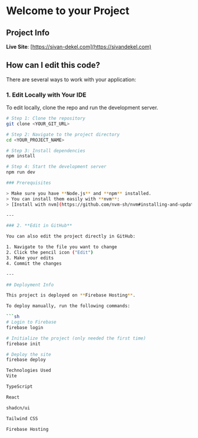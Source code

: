 # Welcome to your Project

## Project Info

**Live Site**: [https://sivan-dekel.com](https://sivandekel.com)

## How can I edit this code?

There are several ways to work with your application:

### 1. **Edit Locally with Your IDE**

To edit locally, clone the repo and run the development server.

```sh
# Step 1: Clone the repository
git clone <YOUR_GIT_URL>

# Step 2: Navigate to the project directory
cd <YOUR_PROJECT_NAME>

# Step 3: Install dependencies
npm install

# Step 4: Start the development server
npm run dev

### Prerequisites

> Make sure you have **Node.js** and **npm** installed.  
> You can install them easily with **nvm**:  
> [Install with nvm](https://github.com/nvm-sh/nvm#installing-and-updating)

---

### 2. **Edit in GitHub**

You can also edit the project directly in GitHub:

1. Navigate to the file you want to change  
2. Click the pencil icon ("Edit")  
3. Make your edits  
4. Commit the changes

---

## Deployment Info

This project is deployed on **Firebase Hosting**.

To deploy manually, run the following commands:

```sh
# Login to Firebase
firebase login

# Initialize the project (only needed the first time)
firebase init

# Deploy the site
firebase deploy

Technologies Used
Vite

TypeScript

React

shadcn/ui

Tailwind CSS

Firebase Hosting

